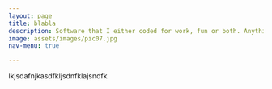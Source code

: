 ```yaml
---
layout: page
title: blabla
description: Software that I either coded for work, fun or both. Anything done under contract is here after owner's consent.
image: assets/images/pic07.jpg
nav-menu: true

---
```


lkjsdafnjkasdfkljsdnfklajsndfk
